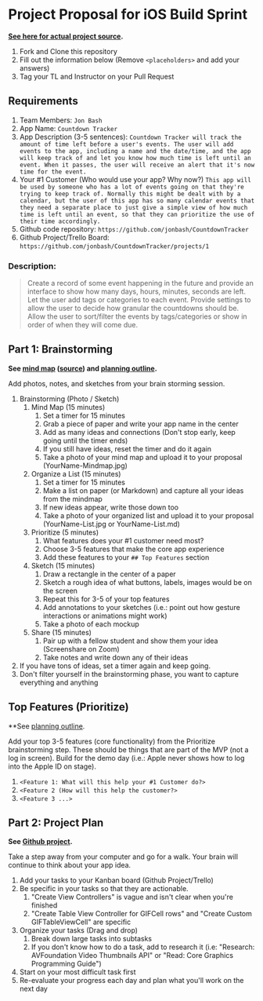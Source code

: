 # Project Proposal for iOS Build Sprint

**[See here for actual project source](https://github.com/jonbash/CountdownTracker).**

1. Fork and Clone this repository
2. Fill out the information below (Remove `<placeholders>` and add your answers)
3. Tag your TL and Instructor on your Pull Request

## Requirements

1. Team Members: `Jon Bash`
2. App Name: `Countdown Tracker`
3. App Description (3-5 sentences):
    `Countdown Tracker will track the amount of time left before a user's events. The user will add events to the app, including a name and the date/time, and the app will keep track of and let you know how much time is left until an event. When it passes, the user will receive an alert that it's now time for the event.`
4. Your #1 Customer (Who would use your app? Why now?)
    `This app will be used by someone who has a lot of events going on that they're trying to keep track of. Normally this might be dealt with by a calendar, but the user of this app has so many calendar events that they need a separate place to just give a simple view of how much time is left until an event, so that they can prioritize the use of their time accordingly.`
5. Github code repository: `https://github.com/jonbash/CountdownTracker`
6. Github Project/Trello Board: `https://github.com/jonbash/CountdownTracker/projects/1`

### Description:

> Create a record of some event happening in the future and provide an interface to show how many days, hours, minutes, seconds are left. Let the user add tags or categories to each event. Provide settings to allow the user to decide how granular the countdowns should be. Allow the user to sort/filter the events by tags/categories or show in order of when they will come due.

## Part 1: Brainstorming

**See [mind map](https://github.com/jonbash/ios-build-sprint-project-proposal/blob/master/Countdown-Tracker-mindmap.png) ([source](https://github.com/jonbash/ios-build-sprint-project-proposal/blob/master/Countdown-Tracker-mindmap.itmz)) and [planning outline](https://github.com/jonbash/ios-build-sprint-project-proposal/blob/master/Countdown-Tracker-planning.md).**

Add photos, notes, and sketches from your brain storming session. 

1. Brainstorming (Photo / Sketch)
    1. Mind Map (15 minutes)
        1. Set a timer for 15 minutes
        2. Grab a piece of paper and write your app name in the center
        3. Add as many ideas and connections (Don't stop early, keep going until the timer ends)
        4. If you still have ideas, reset the timer and do it again
        5. Take a photo of your mind map and upload it to your proposal (YourName-Mindmap.jpg)
    2. Organize a List (15 minutes)
        1. Set a timer for 15 minutes
        2. Make a list on paper (or Markdown) and capture all your ideas from the mindmap
        3. If new ideas appear, write those down too
        4. Take a photo of your organized list and upload it to your proposal (YourName-List.jpg or YourName-List.md)
    3. Prioritize (5 minutes)
        1. What features does your #1 customer need most?
        2. Choose 3-5 features that make the core app experience
        3. Add these features to your `## Top Features` section
    4. Sketch (15 minutes)
        1. Draw a rectangle in the center of a paper
        2. Sketch a rough idea of what buttons, labels, images would be on the screen
        3. Repeat this for 3-5 of your top features
        4. Add annotations to your sketches (i.e.: point out how gesture interactions or animations might work)
        5. Take a photo of each mockup
    5. Share (15 minutes)
        1. Pair up with a fellow student and show them your idea (Screenshare on Zoom)
        2. Take notes and write down any of their ideas
2. If you have tons of ideas, set a timer again and keep going.
3. Don't filter yourself in the brainstorming phase, you want to capture everything and anything

## Top Features (Prioritize)

**See [planning outline](https://github.com/jonbash/ios-build-sprint-project-proposal/blob/master/Countdown-Tracker-planning.md).

Add your top 3-5 features (core functionality) from the Prioritize brainstorming step. These should be things that are part of the MVP (not a log in screen). Build for the demo day (i.e.: Apple never shows how to log into the Apple ID on stage).

1. `<Feature 1: What will this help your #1 Customer do?>`
2. `<Feature 2 (How will this help the customer?>`
3. `<Feature 3 ...>`

## Part 2: Project Plan

**See [Github project](https://github.com/jonbash/CountdownTracker/projects/1).**

Take a step away from your computer and go for a walk. Your brain will continue to think about your app idea.

1. Add your tasks to your Kanban board (Github Project/Trello)
2. Be specific in your tasks so that they are actionable.
    1. "Create View Controllers" is vague and isn't clear when you're finished
    2. "Create Table View Controller for GIFCell rows" and "Create Custom GIFTableViewCell" are specific
3. Organize your tasks (Drag and drop)
    1. Break down large tasks into subtasks
    2. If you don't know how to do a task, add to research it (i.e: "Research: AVFoundation Video Thumbnails API" or "Read: Core Graphics Programming Guide")
4. Start on your most difficult task first
5. Re-evaluate your progress each day and plan what you'll work on the next day

